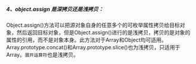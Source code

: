 ##### 4、object.assign 是深拷贝还是浅拷贝：
Object.assign()方法可以把源对象自身的任意多个的可枚举属性拷贝给目标对象，然后返回目标对象，但是Object.assign()进行的是浅拷贝，拷贝的是对象的属性的引用，而不是对象本身。此方法对于Array和Object均可适用。Array.prototype.concat()和Array.prototype.slice()也为浅拷贝，只适用于Array。`展开运算符`也是浅拷贝。